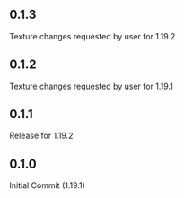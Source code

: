 ## 0.1.3

Texture changes requested by user for 1.19.2

## 0.1.2

Texture changes requested by user for 1.19.1

## 0.1.1

Release for 1.19.2

## 0.1.0

Initial Commit (1.19.1)
